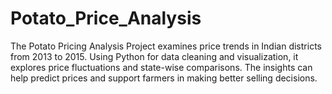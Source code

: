 # Potato_Price_Analysis
The Potato Pricing Analysis Project examines price trends in Indian districts from 2013 to 2015. Using Python for data cleaning and visualization, it explores price fluctuations and state-wise comparisons. The insights can help predict prices and support farmers in making better selling decisions.
